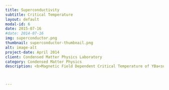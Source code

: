 ```yaml
---
title: Superconductivity
subtitle: Critical Temperature
layout: default
modal-id: 6
date: 2015-07-16
#date: 2014-07-16
img: superconductor.png
thumbnail: superconductor-thumbnail.png
alt: image-alt
project-date: April 2014
client: Condensed Matter Physics Laboratory
category: Condensed Matter Physics
description: <b>Magnetic Field Dependent Critical Temperature of YBa<sub>2</sub>Cu<sub>3</sub>O<sub>7−x</sub> Superconductor</b><br><br><p align="left"><a href="assets/paper/Coleman_YBCO_Superconductivity.pdf"><b>DOWNLOAD PAPER</b></a><br><br><b>SKILLS USED</b><br><br>&#8226; Reverse engineering <br>&#8226; Advanced product property testing<br>&#8226; Experimentation<br>&#8226; Production analysis <br><br><b>INTRODUCTION</b><br><br>The current U.S. power grid generates 4.061 petawatts of power. Roughly 6 % to 8 % of this power is lost using conventional transmission lines. Most of this loss is due to the electron resistance of the conductive material in the power lines. High temperature superconductors (HTS) experience zero DC electron-electron scattering and do not use electrons to carry entropy below a critical temperature (T<sub>c</sub>). Many HTS including YBa<sub>2</sub>Cu<sub>3</sub>O<sub>7−x</sub> have a critical temperature above the boiling point of liquid nitrogen making it a feasible material to replace current transmission lines by coating tape with the YBCO material. Transmission lines are often bombarded with arbitrary magnetic interference. This interference can lower the critical temperature. Possibly below the boiling point of liquid nitrogen. The Physical Properties Measurement System (PPMS) performs resistance measurements at varying temperatures and magnetic ﬁeld strengths to determine the materials range of critical temperatures<br><br><b>ABSTRACT</b><br><br>Resistance measurements for non-optimally doped YBa<sub>2</sub>Cu<sub>3</sub>O<sub>7−x</sub> were taken in a randomly oriented orthonormal applied magnetic ﬁeld range of 0 T to 4 T using a Physical Properties Measurement System. At each step increase of the magnetic ﬁeld, the machine down stepped the temperature from 105 K all the way down to 65 K. Normalized resistance graphs were obtained using Igor Pro. From the graphs, the critical temperature range was analyzed to be about 80 K to 90 K for this magnetic ﬁeld range. The critical temperature range determines what refrigerant is needed to transition the material into a superconducting state. This range shows that YBa<sub>2</sub>Cu<sub>3</sub>O<sub>7−x</sub> can be cooled with the less expensive liquid nitrogen method, rather than liquid hydrogen or helium even under all natural earthly magnetic interference and common man made causes of magnetic interference.<br><br><b>CONCLUSION</b><br><br>The critical temperature for non-optimally doped YBa<sub>2</sub>Cu<sub>3</sub>O<sub>7−x</sub> across a range of 0 T to 4 T applied magnetic ﬁelds were acquired using a PPMS and analyzed using Igor Pro. The critical temperatures were found to be between 80 K and 90 K for a randomly oriented orthonormal ﬁeld from 0 T to 4 T. The magnetic interference lowered the transition temperature, but never below the boiling point of liquid nitrogen. Future experimentation will involve, testing the quality of the sample and varying the angle of the incident ﬁelds to see if we can further save on production cost by utilizing lower grade YBCO material.</p>



---
```

